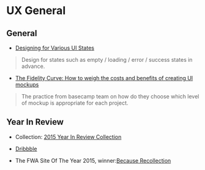 # UX General

## General

- [Designing for Various UI States](https://medium.com/@_mikehlee/designing-for-various-states-823816e49c8d)

> Design for states such as empty / loading / error / success states in advance.

- [The Fidelity Curve: How to weigh the costs and benefits of creating UI mockups](https://m.signalvnoise.com/the-fidelity-curve-weighing-the-costs-and-benefits-of-interface-design-mockups-b259634807e2)

> The practice from basecamp team on how do they choose which level of mockup is appropriate for each project.

## Year In Review

- Collection: [2015 Year In Review Collection](http://yearinreview.co/)

- [Dribbble](https://dribbble.com/stories/2016/01/15/2015-year-in-review)

- The FWA Site Of The Year 2015, winner:[Because Recollection](http://www.because-recollection.com/)
